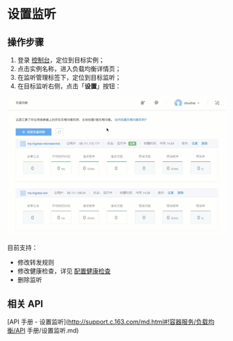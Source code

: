 # 设置监听

## 操作步骤

1. 登录 [控制台](https://c.163.com/dashboard#/m/ingress/)，定位到目标实例；
2. 点击实例名称，进入负载均衡详情页；
3. 在监听管理标签下，定位到目标监听；
4. 在目标监听右侧，点击「**设置**」按钮：

![](../../image/管理监听-修改监听.gif)

目前支持：
* 修改转发规则
* 修改健康检查，详见 [配置健康检查](http://support.c.163.com/md.html#!容器服务/负载均衡/运维指南/配置负载均衡健康检查.md)
* 删除监听

## 相关 API

[API 手册 - 设置监听](http://support.c.163.com/md.html#!容器服务/负载均衡/API 手册/设置监听.md)